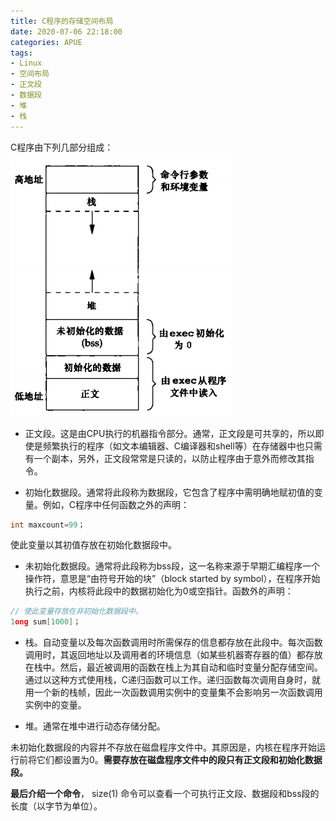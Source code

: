```yaml
---
title: C程序的存储空间布局
date: 2020-07-06 22:18:00
categories: APUE
tags:
- Linux
- 空间布局
- 正文段
- 数据段
- 堆
- 栈
---
```



C程序由下列几部分组成：
![典型的存储空间安排](C程序的存储空间布局/2020-07-06-23-10-24.png)


- 正文段。这是由CPU执行的机器指令部分。通常，正文段是可共享的，所以即使是频繁执行的程序（如文本编辑器、C编译器和shell等）在存储器中也只需有一个副本，另外，正文段常常是只读的，以防止程序由于意外而修改其指令。

- 初始化数据段。通常将此段称为数据段，它包含了程序中需明确地赋初值的变量。例如，C程序中任何函数之外的声明：

```C
int maxcount=99；
```
使此变量以其初值存放在初始化数据段中。

- 未初始化数据段。通常将此段称为bss段，这一名称来源于早期汇编程序一个操作符，意思是“由符号开始的块”（block started by symbol），在程序开始执行之前，内核将此段中的数据初始化为0或空指针。函数外的声明：

```C
// 使此变量存放在非初始化数据段中。
1ong sum[1000]；
```



- 栈。自动变量以及每次函数调用时所需保存的信息都存放在此段中。每次函数调用时，其返回地址以及调用者的环境信息（如某些机器寄存器的值）都存放在栈中。然后，最近被调用的函数在栈上为其自动和临时变量分配存储空间。通过以这种方式使用栈，C递归函数可以工作。递归函数每次调用自身时，就用一个新的栈帧，因此一次函数调用实例中的变量集不会影响另一次函数调用实例中的变量。

- 堆。通常在堆中进行动态存储分配。

未初始化数据段的内容并不存放在磁盘程序文件中。其原因是，内核在程序开始运行前将它们都设置为0。**需要存放在磁盘程序文件中的段只有正文段和初始化数据段。**

**最后介绍一个命令**，
size(1) 命令可以查看一个可执行正文段、数据段和bss段的长度（以字节为单位）。

